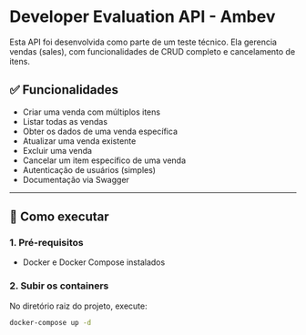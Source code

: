 # Developer Evaluation API - Ambev

Esta API foi desenvolvida como parte de um teste técnico. Ela gerencia vendas (sales), com funcionalidades de CRUD completo e cancelamento de itens.

## ✅ Funcionalidades

- Criar uma venda com múltiplos itens
- Listar todas as vendas
- Obter os dados de uma venda específica
- Atualizar uma venda existente
- Excluir uma venda
- Cancelar um item específico de uma venda
- Autenticação de usuários (simples)
- Documentação via Swagger

---

## 🚀 Como executar

### 1. Pré-requisitos

- Docker e Docker Compose instalados

### 2. Subir os containers

No diretório raiz do projeto, execute:

```bash
docker-compose up -d
